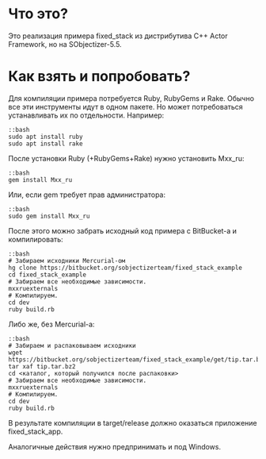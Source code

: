 # Что это?

Это реализация примера fixed_stack из дистрибутива C++ Actor Framework, но на SObjectizer-5.5.

# Как взять и попробовать?

Для компиляции примера потребуется Ruby, RubyGems и Rake. Обычно все эти инструменты идут в одном пакете. Но может потребоваться устанавливать их по отдельности. Например:
~~~~~
::bash
sudo apt install ruby
sudo apt install rake
~~~~~
После установки Ruby (+RubyGems+Rake) нужно установить Mxx_ru:
~~~~~
::bash
gem install Mxx_ru
~~~~~
Или, если gem требует прав администратора:
~~~~~
::bash
sudo gem install Mxx_ru
~~~~~
После этого можно забрать исходный код примера с BitBucket-а и компилировать:
~~~~~
::bash
# Забираем исходники Mercurial-ом
hg clone https://bitbucket.org/sobjectizerteam/fixed_stack_example
cd fixed_stack_example
# Забираем все необходимые зависимости.
mxxruexternals
# Компилируем.
cd dev
ruby build.rb
~~~~~
Либо же, без Mercurial-а:
~~~~~
::bash
# Забираем и распаковываем исходники
wget https://bitbucket.org/sobjectizerteam/fixed_stack_example/get/tip.tar.bz2
tar xaf tip.tar.bz2
cd <каталог, который получился после распаковки>
# Забираем все необходимые зависимости.
mxxruexternals
# Компилируем.
cd dev
ruby build.rb
~~~~~
В результате компиляции в target/release должно оказаться приложение fixed_stack_app.

Аналогичные действия нужно предпринимать и под Windows.
